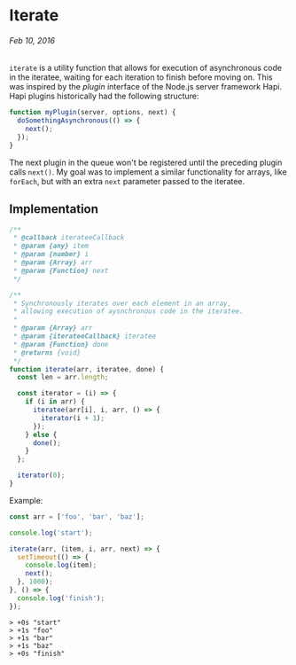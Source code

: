 # Iterate
###### Feb 10, 2016

`iterate` is a utility function that allows for execution of asynchronous code in the iteratee, waiting for each iteration to finish before moving on. This was inspired by the _plugin_ interface of the Node.js server framework Hapi. Hapi plugins historically had the following structure:

```js
function myPlugin(server, options, next) {
  doSomethingAsynchronous(() => {
    next();
  });
}
```

The next plugin in the queue won't be registered until the preceding plugin calls `next()`. My goal was to implement a similar functionality for arrays, like `forEach`, but with an extra `next` parameter passed to the iteratee.

## Implementation

```js
/**
 * @callback iterateeCallback
 * @param {any} item
 * @param {number} i
 * @param {Array} arr
 * @param {Function} next
 */

/**
 * Synchronously iterates over each element in an array,
 * allowing execution of aysnchronous code in the iteratee.
 *
 * @param {Array} arr
 * @param {iterateeCallback} iteratee
 * @param {Function} done
 * @returns {void}
 */
function iterate(arr, iteratee, done) {
  const len = arr.length;

  const iterator = (i) => {
    if (i in arr) {
      iteratee(arr[i], i, arr, () => {
        iterator(i + 1);
      });
    } else {
      done();
    }
  };

  iterator(0);
}
```

Example:

```js
const arr = ['foo', 'bar', 'baz'];

console.log('start');

iterate(arr, (item, i, arr, next) => {
  setTimeout(() => {
    console.log(item);
    next();
  }, 1000);
}, () => {
  console.log('finish');
});
```
```
> +0s "start"
> +1s "foo"
> +1s "bar"
> +1s "baz"
> +0s "finish"
```
